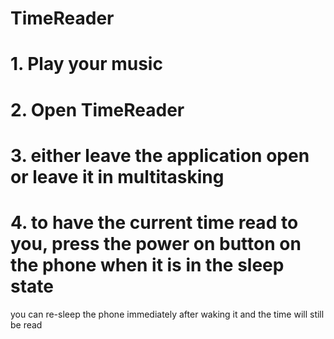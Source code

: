 # TimeReader


# 1. Play your music
# 2. Open TimeReader
# 3. either leave the application open or leave it in multitasking
# 4. to have the current time read to you, press the power on button on the phone when it is in the sleep state
you can re-sleep the phone immediately after waking it and the time will still be read 
